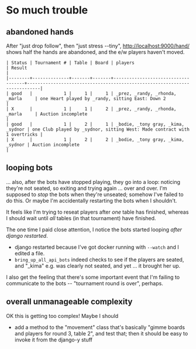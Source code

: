 # So much trouble

## abandoned hands
After "just drop follow", then "just stress --tiny", <http://localhost:9000/hand/> shows half the hands are abandoned, and the e/w players haven't moved.

```table
| Status | Tournament # | Table | Board | players                            | Result                                                                    |
|--------+--------------+-------+-------+------------------------------------+---------------------------------------------------------------------------|
| good   |            1 |     1 |     1 | _prez, _randy, _rhonda, _marla     | one Heart played by _randy, sitting East: Down 2                          |
| X      |            1 |     1 |     2 | _prez, _randy, _rhonda, _marla     | Auction incomplete                                                        |
| good   |            1 |     2 |     1 | _bodie, _tony gray, _kima, _sydnor | one Club played by _sydnor, sitting West: Made contract with 1 overtricks |
| X      |            1 |     2 |     2 | _bodie, _tony gray, _kima, _sydnor | Auction incomplete                                                        |
```

## looping bots
... also, after the bots have stopped playing, they go into a loop: noticing they're not seated, so exiting and trying again ... over and over.  I'm supposed to *stop* the bots when they're unseated; somehow I've failed to do this.   Or maybe I'm accidentally restarting the bots when I shouldn't.

It feels like I'm trying to reseat players after *one* table has finished, whereas I should wait until *all* tables (in that tournament) have finished.

The one time I paid close attention, I notice the bots started looping *after django restarted*.

- django restarted because I've got docker running with `--watch` and I edited a file.
- `bring_up_all_api_bots` indeed checks to see if the players are seated, and "_kima" e.g. was clearly not seated, and yet ... it brought her up.

I also get the feeling that there's some important event that I'm failing to communicate to the bots -- "tournament round is over", perhaps.

## overall unmanageable complexity
OK this is getting too complex!  Maybe I should

* add a method to the "movement" class that's basically "gimme boards and players for round 3, table 2", and test that; then it should be easy to invoke it from the django-y stuff
